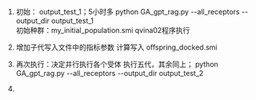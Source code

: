 1. 初始：  output_test_1；5小时多
   python GA_gpt_rag.py --all_receptors --output_dir output_test_1     
   初始种群：my_initial_population.smi    qvina02程序执行
2. 增加子代写入文件中的指标参数 计算写入  offspring_docked.smi

3. 再次执行：决定并行执行各个受体
   执行五代，其余同上；
   python GA_gpt_rag.py --all_receptors --output_dir output_test_2

4. 